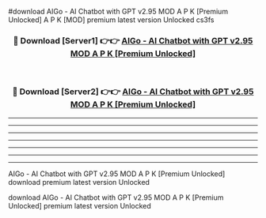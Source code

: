 #download AIGo - AI Chatbot with GPT v2.95 MOD A P K [Premium Unlocked]  A P K [MOD] premium latest version Unlocked cs3fs 



<div align="center">
<h3>🔴 Download [Server1] 👉👉 <a href="https://apkdownload2.web.app/">AIGo - AI Chatbot with GPT v2.95 MOD A P K [Premium Unlocked] </a></h3><br>

<h3>🔴 Download [Server2] 👉👉 <a href="https://apkdownload2.web.app/">AIGo - AI Chatbot with GPT v2.95 MOD A P K [Premium Unlocked] </a></h3>
</div>





----------------------------------------------------------

----------------------------------------------------------

----------------------------------------------------------

----------------------------------------------------------

----------------------------------------------------------

----------------------------------------------------------

----------------------------------------------------------

AIGo - AI Chatbot with GPT v2.95 MOD A P K [Premium Unlocked]  download premium latest version Unlocked

download AIGo - AI Chatbot with GPT v2.95 MOD A P K [Premium Unlocked]  premium latest version Unlocked
